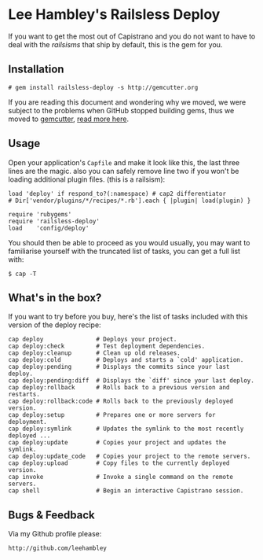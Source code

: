 # Lee Hambley's Railsless Deploy

If you want to get the most out of Capistrano and you do not want to have to deal with the *railsisms* that ship by default, this is the gem for you.

## Installation

    # gem install railsless-deploy -s http://gemcutter.org

If you are reading this document and wondering why we moved, we were subject to the problems when GitHub stopped building gems, thus we moved to [gemcutter](http://gemcutter.org/), [read more here](http://github.com/blog/515-gem-building-is-defunct).

## Usage

Open your application's `Capfile` and make it look like this, the last three lines are the magic. also you can safely remove line two if you won't be loading additional plugin files. (this is a railsism):

    load 'deploy' if respond_to?(:namespace) # cap2 differentiator
    # Dir['vendor/plugins/*/recipes/*.rb'].each { |plugin| load(plugin) }

    require 'rubygems'
    require 'railsless-deploy'
    load    'config/deploy'

You should then be able to proceed as you would usually, you may want to familiarise yourself with the truncated list of tasks, you can get a full list with:

    $ cap -T

## What's in the box?

If you want to try before you buy, here's the list of tasks included with this version of the deploy recipe:

    cap deploy               # Deploys your project.
    cap deploy:check         # Test deployment dependencies.
    cap deploy:cleanup       # Clean up old releases.
    cap deploy:cold          # Deploys and starts a `cold' application.
    cap deploy:pending       # Displays the commits since your last deploy.
    cap deploy:pending:diff  # Displays the `diff' since your last deploy.
    cap deploy:rollback      # Rolls back to a previous version and restarts.
    cap deploy:rollback:code # Rolls back to the previously deployed version.
    cap deploy:setup         # Prepares one or more servers for deployment.
    cap deploy:symlink       # Updates the symlink to the most recently deployed ...
    cap deploy:update        # Copies your project and updates the symlink.
    cap deploy:update_code   # Copies your project to the remote servers.
    cap deploy:upload        # Copy files to the currently deployed version.
    cap invoke               # Invoke a single command on the remote servers.
    cap shell                # Begin an interactive Capistrano session.


## Bugs & Feedback

Via my Github profile please:

    http://github.com/leehambley
